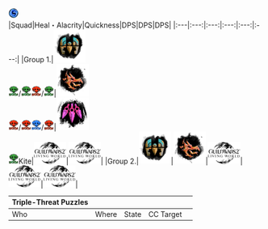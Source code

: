<img src="../_image/strike mission/20px-Strike_Mission_(map_icon).png" width="20px" height="20px" title="Strike Mission Icon" alt=""></img>   
|Squad|Heal・Alacrity|Quickness|DPS|DPS|DPS|
|:---|:---:|:---:|:---:|:---:|:---:|
|Group 1.|<img src="../_image/general/profession/Mechanist_icon_(highres).png" width="64px" height="64px" title="Mechanist" alt=""></img></br><img src="../_image/strike mission/olc/Arsenite.png" width="20px" height="20px" title="Arsenite" alt=""></img>/<img src="../_image/strike mission/olc/Arsenite.png" width="20px" height="20px" title="Arsenite" alt=""></img><img src="../_image/strike mission/olc/Vermilion.png" width="20px" height="20px" title="Vermilion" alt=""></img>/<img src="../_image/strike mission/olc/Arsenite.png" width="20px" height="20px" title="Arsenite" alt=""></img>|<img src="../_image/general/profession/Herald_icon_(highres).png" width="64px" height="64px" title="Herald" alt=""></img></br><img src="../_image/strike mission/olc/Vermilion.png" width="20px" height="20px" title="Vermilion" alt=""></img>/<img src="../_image/strike mission/olc/Vermilion.png" width="20px" height="20px" title="Vermilion" alt=""></img><img src="../_image/strike mission/olc/Indigo.png" width="20px" height="20px" title="Indigo" alt=""></img>/<img src="../_image/strike mission/olc/Vermilion.png" width="20px" height="20px" title="Vermilion" alt=""></img>|<img src="../_image/general/profession/Virtuoso_icon_(highres).png" width="64px" height="64px" title="Virtuoso" alt=""></img></br><img src="../_image/strike mission/olc/Arsenite.png" width="20px" height="20px" title="Arsenite" alt=""></img>Kite|<img src="../_image/general/profession/Living_World_logo.png" width="64px" height="auto" title="DPS" alt=""></img>|<img src="../_image/general/profession/Living_World_logo.png" width="64px" height="auto" title="DPS" alt=""></img>|
|Group 2.|<img src="../_image/general/profession/Mechanist_icon_(highres).png" width="64px" height="64px" title="Mechanist" alt=""></img>|<img src="../_image/general/profession/Herald_icon_(highres).png" width="64px" height="64px" title="Herald" alt=""></img>|<img src="../_image/general/profession/Living_World_logo.png" width="64px" height="auto" title="DPS" alt=""></img>|<img src="../_image/general/profession/Living_World_logo.png" width="64px" height="auto" title="DPS" alt=""></img>|<img src="../_image/general/profession/Living_World_logo.png" width="64px" height="auto" title="DPS" alt=""></img>|
   
|Triple-Threat Puzzles|||||
|---|---|---|---|---|
|Who|Where|State|CC Target||
